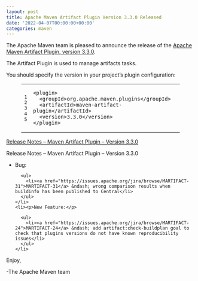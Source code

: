 ```yaml
---
layout: post
title: Apache Maven Artifact Plugin Version 3.3.0 Released
date: '2022-04-07T00:00:00+00:00'
categories: maven
---
```

<div class="entry-content"><p>The Apache Maven team is pleased to announce the release of the
  <a href="https://maven.apache.org/plugins/maven-artifact-plugin/">Apache Maven Artifact Plugin, version 3.3.0</a>.</p>

  <p>The Artifact Plugin is used to manage artifacts tasks.</p>

  <p>You should specify the version in your project&rsquo;s plugin configuration:</p>

  <figure class='code'><figcaption><span></span></figcaption><div class="highlight"><table><tr><td class="gutter"><pre class="line-numbers"><span class='line-number'>1</span>
<span class='line-number'>2</span>
<span class='line-number'>3</span>
<span class='line-number'>4</span>
<span class='line-number'>5</span>
</pre></td><td class='code'><pre><code class='xml'><span class='line'><span class="nt">&lt;plugin&gt;</span>
</span><span class='line'>  <span class="nt">&lt;groupId&gt;</span>org.apache.maven.plugins<span class="nt">&lt;/groupId&gt;</span>
</span><span class='line'>  <span class="nt">&lt;artifactId&gt;</span>maven-artifact-plugin<span class="nt">&lt;/artifactId&gt;</span>
</span><span class='line'>  <span class="nt">&lt;version&gt;</span>3.3.0<span class="nt">&lt;/version&gt;</span>
</span><span class='line'><span class="nt">&lt;/plugin&gt;</span>
</span></code></pre></td></tr></table></div></figure>




  <!-- more -->


  <p><a href="https://issues.apache.org/jira/secure/ReleaseNote.jspa?version=12350902&amp;styleName=Text&amp;projectId=12324322">Release Notes &ndash; Maven Artifact Plugin &ndash; Version 3.3.0</a></p>

  <p>Release Notes &ndash; Maven Artifact Plugin &ndash; Version 3.3.0</p>

  <ul>
    <li><p>Bug:</p>

      <ul>
        <li><a href="https://issues.apache.org/jira/browse/MARTIFACT-31">MARTIFACT-31</a> &ndash; wrong comparison results when buildinfo has been published to Central</li>
      </ul>
    </li>
    <li><p>New Feature:</p>

      <ul>
        <li><a href="https://issues.apache.org/jira/browse/MARTIFACT-24">MARTIFACT-24</a> &ndash; add artifact:check-buildplan goal to check that plugins versions do not have known reproducibility issues</li>
      </ul>
    </li>
  </ul>


  <p>Enjoy,</p>

  <p>-The Apache Maven team</p>
</div>
